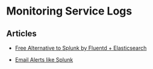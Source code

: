 Monitoring Service Logs
=======================


Articles
--------

-   [Free Alternative to Splunk by Fluentd +
    Elasticsearch](/v0.12/articles/free-alternative-to-splunk-by-fluentd)


-   [Email Alerts like
    Splunk](/v0.12/articles/splunk-like-grep-and-alert-email)
